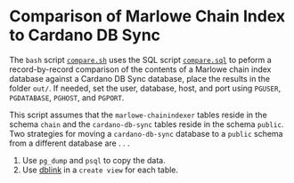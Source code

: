 # Comparison of Marlowe Chain Index to Cardano DB Sync

The `bash` script [`compare.sh`](compare.sh) uses the SQL script [`compare.sql`](compare.sql) to peform a record-by-record comparison of the contents of a Marlowe chain index database against a Cardano DB Sync database, place the results in the folder `out/`. If needed, set the user, database, host, and port using `PGUSER`, `PGDATABASE`, `PGHOST`, and `PGPORT`.

This script assumes that the `marlowe-chainindexer` tables reside in the schema `chain` and the `cardano-db-sync` tables reside in the schema `public`. Two strategies for moving a `cardano-db-sync` database to a `public` schema from a different database are . . .

1. Use `pg_dump` and `psql` to copy the data.
2. Use [dblink](https://www.postgresql.org/docs/current/contrib-dblink-function.html) in a `create view` for each table.
